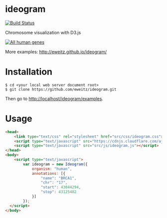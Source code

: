 # ideogram

[![Build Status](https://travis-ci.org/eweitz/ideogram.svg?branch=master)](https://travis-ci.org/eweitz/ideogram)

Chromosome visualization with D3.js

[![All human genes](https://github.com/eweitz/ideogram/blob/master/examples/ideogram_histogram_all_human_genes.png)](http://eweitz.github.io/ideogram/annotations_histogram.html)

More examples: http://eweitz.github.io/ideogram/

# Installation

```
$ cd <your local web server document root>
$ git clone https://github.com/eweitz/ideogram.git
```

Then go to [http://localhost/ideogram/examples](http://localhost/ideogram/examples).

# Usage
```html
<head>
    <link type="text/css" rel="stylesheet" href="src/css/ideogram.css">
    <script type="text/javascript" src="https://cdnjs.cloudflare.com/ajax/libs/d3/3.5.17/d3.min.js"></script>
    <script type="text/javascript" src="src/js/ideogram.js"></script>
</head>
<body>
    <script type="text/javascript">
        var ideogram = new Ideogram({
            organism: "human",
            annotations: [{
                "name": "BRCA1",
                "chr": "17",
                "start": 43044294,
                "stop": 43125482
            }]
        });
  </script>
</body>
```
